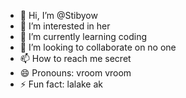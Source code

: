 - 👋 Hi, I’m @Stibyow
- 👀 I’m interested in her
- 🌱 I’m currently learning coding
- 💞️ I’m looking to collaborate on no one
- 📫 How to reach me secret
- 😄 Pronouns: vroom vroom
- ⚡ Fun fact: lalake ak

<!---
Stibyow/Stibyow is a ✨ special ✨ repository because its `README.md` (this file) appears on your GitHub profile.
You can click the Preview link to take a look at your changes.
--->
